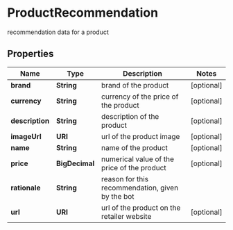 

# ProductRecommendation

recommendation data for a product

## Properties

| Name | Type | Description | Notes |
|------------ | ------------- | ------------- | -------------|
|**brand** | **String** | brand of the product |  [optional] |
|**currency** | **String** | currency of the price of the product |  [optional] |
|**description** | **String** | description of the product |  [optional] |
|**imageUrl** | **URI** | url of the product image |  [optional] |
|**name** | **String** | name of the product |  [optional] |
|**price** | **BigDecimal** | numerical value of the price of the product |  [optional] |
|**rationale** | **String** | reason for this recommendation, given by the bot |  |
|**url** | **URI** | url of the product on the retailer website |  [optional] |




